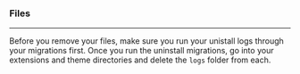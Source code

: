 ### Files

----------

Before you remove your files, make sure you run your unistall logs through your migrations first.  Once you run the uninstall migrations, go into your extensions and theme directories and delete the `logs` folder from each.
